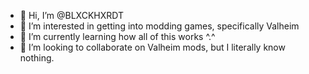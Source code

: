 - 👋 Hi, I’m @BLXCKHXRDT
- 👀 I’m interested in getting into modding games, specifically Valheim
- 🌱 I’m currently learning how all of this works ^.^
- 💞️ I’m looking to collaborate on Valheim mods, but I literally know nothing.

<!---
BLXCKHXRDT/BLXCKHXRDT is a ✨ special ✨ repository because its `README.md` (this file) appears on your GitHub profile.
You can click the Preview link to take a look at your changes.
--->
